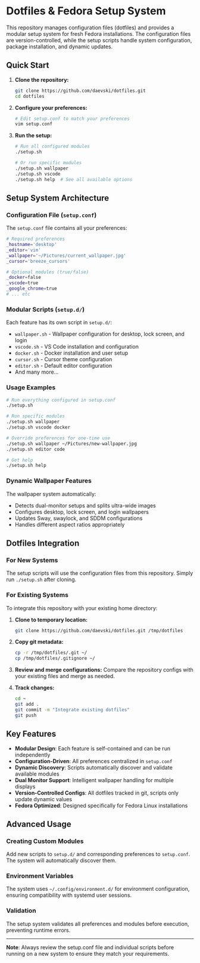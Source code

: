 # Dotfiles & Fedora Setup System

This repository manages configuration files (dotfiles) and provides a modular setup system for fresh Fedora installations. The configuration files are version-controlled, while the setup scripts handle system configuration, package installation, and dynamic updates.

## Quick Start

1. **Clone the repository:**
   ```bash
   git clone https://github.com/daevski/dotfiles.git
   cd dotfiles
   ```

2. **Configure your preferences:**
   ```bash
   # Edit setup.conf to match your preferences
   vim setup.conf
   ```

3. **Run the setup:**
   ```bash
   # Run all configured modules
   ./setup.sh

   # Or run specific modules
   ./setup.sh wallpaper
   ./setup.sh vscode
   ./setup.sh help  # See all available options
   ```

## Setup System Architecture

### Configuration File (`setup.conf`)
The `setup.conf` file contains all your preferences:

```bash
# Required preferences
_hostname='desktop'
_editor='vim'
_wallpaper='~/Pictures/current_wallpaper.jpg'
_cursor='breeze_cursors'

# Optional modules (true/false)
_docker=false
_vscode=true
_google_chrome=true
# ... etc
```

### Modular Scripts (`setup.d/`)
Each feature has its own script in `setup.d/`:
- `wallpaper.sh` - Wallpaper configuration for desktop, lock screen, and login
- `vscode.sh` - VS Code installation and configuration
- `docker.sh` - Docker installation and user setup
- `cursor.sh` - Cursor theme configuration
- `editor.sh` - Default editor configuration
- And many more...

### Usage Examples

```bash
# Run everything configured in setup.conf
./setup.sh

# Run specific modules
./setup.sh wallpaper
./setup.sh vscode docker

# Override preferences for one-time use
./setup.sh wallpaper ~/Pictures/new-wallpaper.jpg
./setup.sh editor code

# Get help
./setup.sh help
```

### Dynamic Wallpaper Features
The wallpaper system automatically:
- Detects dual-monitor setups and splits ultra-wide images
- Configures desktop, lock screen, and login wallpapers
- Updates Sway, swaylock, and SDDM configurations
- Handles different aspect ratios appropriately

## Dotfiles Integration

### For New Systems
The setup scripts will use the configuration files from this repository. Simply run `./setup.sh` after cloning.

### For Existing Systems
To integrate this repository with your existing home directory:

1. **Clone to temporary location:**
   ```bash
   git clone https://github.com/daevski/dotfiles.git /tmp/dotfiles
   ```

2. **Copy git metadata:**
   ```bash
   cp -r /tmp/dotfiles/.git ~/
   cp /tmp/dotfiles/.gitignore ~/
   ```

3. **Review and merge configurations:**
   Compare the repository configs with your existing files and merge as needed.

4. **Track changes:**
   ```bash
   cd ~
   git add .
   git commit -m "Integrate existing dotfiles"
   git push
   ```

## Key Features

- **Modular Design**: Each feature is self-contained and can be run independently
- **Configuration-Driven**: All preferences centralized in `setup.conf`
- **Dynamic Discovery**: Scripts automatically discover and validate available modules
- **Dual Monitor Support**: Intelligent wallpaper handling for multiple displays
- **Version-Controlled Configs**: All dotfiles tracked in git, scripts only update dynamic values
- **Fedora Optimized**: Designed specifically for Fedora Linux installations

## Advanced Usage

### Creating Custom Modules
Add new scripts to `setup.d/` and corresponding preferences to `setup.conf`. The system will automatically discover them.

### Environment Variables
The system uses `~/.config/environment.d/` for environment configuration, ensuring compatibility with systemd user sessions.

### Validation
The setup system validates all preferences and modules before execution, preventing runtime errors.

---

**Note**: Always review the setup.conf file and individual scripts before running on a new system to ensure they match your requirements.
